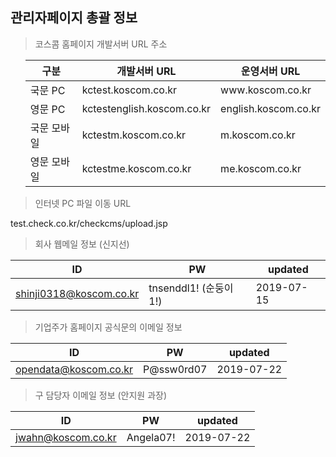 ## 관리자페이지 총괄 정보

> 코스콤 홈페이지 개발서버 URL 주소

<p>
<ul>
<table class="table table-condensed table-sm small">
<thead><tr><th>구분</th><th>개발서버 URL</th><th>운영서버 URL</th></tr></thead>
<tbody>
<tr><td>국문 PC  </td><td>  kctest.koscom.co.kr  </td><td> www.koscom.co.kr </td>
<tr><td>영문 PC  </td><td>  kctestenglish.koscom.co.kr  </td><td>  english.koscom.co.kr </td>
<tr><td>국문 모바일 </td><td>  kctestm.koscom.co.kr  </td><td>  m.koscom.co.kr </td>
<tr><td>영문 모바일</td><td>  kctestme.koscom.co.kr  </td><td>  me.koscom.co.kr </td>
</tbody>
</table>
</ul>
</p>


> 인터넷 PC 파일 이동 URL

test.check.co.kr/checkcms/upload.jsp


> 회사 웹메일 정보 (신지선)

ID | PW | updated
----|----|----|
shinji0318@koscom.co.kr | tnsenddl1! (순둥이1!) | 2019-07-15

> 기업주가 홈페이지 공식문의 이메일 정보

ID | PW | updated
----|----|----|
opendata@koscom.co.kr | P@ssw0rd07  | 2019-07-22 


> 구 담당자 이메일 정보 (안지원 과장)

ID | PW | updated
----|----|----|
jwahn@koscom.co.kr | Angela07! | 2019-07-22


